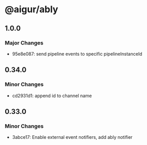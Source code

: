 # @aigur/ably

## 1.0.0

### Major Changes

- 95e8e087: send pipeline events to specific pipelineInstanceId

## 0.34.0

### Minor Changes

- cd2931d1: append id to channel name

## 0.33.0

### Minor Changes

- 3abce17: Enable external event notifiers, add ably notifier
